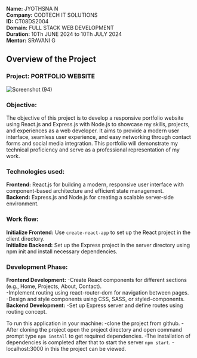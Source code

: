 **Name:** JYOTHSNA N <br>
**Company:** CODTECH IT SOLUTIONS <br>
**ID:**  CT08DS2004 <br>
**Domain:** FULL STACK WEB DEVELOPMENT <br>
**Duration:** 10Th JUNE 2024 to 10Th JULY 2024 <br>
**Mentor:** SRAVANI G <br>

## Overview of the Project

### Project: PORTFOLIO WEBSITE
![Screenshot (94)](https://github.com/Jyothsna25/CODTECH-Task-2/assets/160406602/85209506-e297-4377-b7ed-44a94e95a4ba)

### Objective:
The objective of this project is to develop a responsive portfolio website using React.js and Express.js with Node.js to showcase my skills, projects, and experiences as a web developer. It aims to provide a modern user interface, seamless user experience, and easy networking through contact forms and social media integration. This portfolio will demonstrate my technical proficiency and serve as a professional representation of my work.

### Technologies used:
**Frontend:** React.js for building a modern, responsive user interface with component-based architecture and efficient state management. </br>
**Backend:** Express.js and Node.js for creating a scalable server-side environment.

### Work flow:
**Initialize Frontend:** Use `create-react-app` to set up the React project in the client directory. </br>
**Initialize Backend:** Set up the Express project in the server directory using npm init and install necessary dependencies.
### Development Phase:
**Frontend Development:**
-Create React components for different sections (e.g., Home, Projects, About, Contact). </br>
-Implement routing using react-router-dom for navigation between pages. </br>
-Design and style components using CSS, SASS, or styled-components. </br>
**Backend Development:** 
-Set up Express server and define routes using routing concept.

To run this application in your machine:
-clone the project from github.
-After cloning the project open the project directory and open command prompt type `npm install` to get required dependencies.
-The installation of dependencies is completed after that to start the server `npm start`.
-localhost:3000 in this the project can be viewed.








